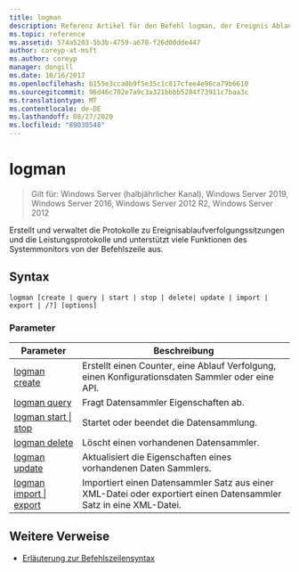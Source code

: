 ```yaml
---
title: logman
description: Referenz Artikel für den Befehl logman, der Ereignis Ablauf Verfolgungs Sitzung und Leistungs Protokolle erstellt und verwaltet und viele Funktionen des System Monitors von der Befehlszeile aus unterstützt.
ms.topic: reference
ms.assetid: 574a5203-5b3b-4759-a678-f26d00dde447
author: coreyp-at-msft
ms.author: coreyp
manager: dongill
ms.date: 10/16/2017
ms.openlocfilehash: b155e3cca0b9f5e35c1c817cfee4e96ca79b6610
ms.sourcegitcommit: 96d46c702e7a9c3a321bbbb5284f73911c7baa3c
ms.translationtype: MT
ms.contentlocale: de-DE
ms.lasthandoff: 08/27/2020
ms.locfileid: "89030548"
---
```

# <a name="logman"></a>logman

> Gilt für: Windows Server (halbjährlicher Kanal), Windows Server 2019, Windows Server 2016, Windows Server 2012 R2, Windows Server 2012

Erstellt und verwaltet die Protokolle zu Ereignisablaufverfolgungssitzungen und die Leistungsprotokolle und unterstützt viele Funktionen des Systemmonitors von der Befehlszeile aus.

## <a name="syntax"></a>Syntax

```
logman [create | query | start | stop | delete| update | import | export | /?] [options]
```

### <a name="parameters"></a>Parameter

| Parameter | Beschreibung |
| --------- | ----------- |
| [logman create](logman-create.md) | Erstellt einen Counter, eine Ablauf Verfolgung, einen Konfigurationsdaten Sammler oder eine API. |
| [logman query](logman-query.md) | Fragt Datensammler Eigenschaften ab. |
| [logman start &#124; stop](logman-start-stop.md) | Startet oder beendet die Datensammlung. |
| [logman delete](logman-delete.md) | Löscht einen vorhandenen Datensammler. |
| [logman update](logman-update.md) | Aktualisiert die Eigenschaften eines vorhandenen Daten Sammlers. |
| [logman import &#124; export](logman-import-export.md) | Importiert einen Datensammler Satz aus einer XML-Datei oder exportiert einen Datensammler Satz in eine XML-Datei. |

## <a name="additional-references"></a>Weitere Verweise

- [Erläuterung zur Befehlszeilensyntax](command-line-syntax-key.md)
